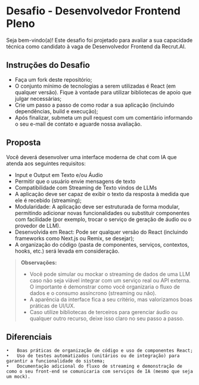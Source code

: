 
# Desafio - Desenvolvedor Frontend Pleno
Seja bem-vindo(a)! Este desafio foi projetado para avaliar a sua capacidade técnica como candidato à vaga de Desenvolvedor Frontend da Recrut.AI.

## Instruções do Desafio
- Faça um fork deste repositório;
- O conjunto mínimo de tecnologias a serem utilizadas é React (em qualquer versão). Fique à vontade para utilizar bibliotecas de apoio que julgar necessárias;
- Crie um passo a passo de como rodar a sua aplicação (incluindo dependências, build e execução);
- Após finalizar, submeta um pull request com um comentário informando o seu e-mail de contato e aguarde nossa avaliação.

## Proposta
Você deverá desenvolver uma interface moderna de chat com IA que atenda aos seguintes requisitos:
- Input e Output em Texto e/ou Áudio
- Permitir que o usuário envie mensagens de texto
- Compatibilidade com Streaming de Texto vindos de LLMs
- A aplicação deve ser capaz de exibir o texto da resposta à medida que ele é recebido (streaming);
- Modularidade: A aplicação deve ser estruturada de forma modular, permitindo adicionar novas funcionalidades ou substituir componentes com facilidade (por exemplo, trocar o serviço de geração de áudio ou o provedor de LLM).
- Desenvolvida em React: Pode ser qualquer versão do React (incluindo frameworks como Next.js ou Remix, se desejar);
- A organização do código (pasta de componentes, serviços, contextos, hooks, etc.) será levada em consideração.
> **Observações:**
> - Você pode simular ou mockar o streaming de dados de uma LLM caso não seja viável integrar com um serviço real ou API externa. O importante é demonstrar como você organizaria o fluxo de dados e o consumo assíncrono (streaming ou não).
> - A aparência da interface fica a seu critério, mas valorizamos boas práticas de UI/UX.
> - Caso utilize bibliotecas de terceiros para gerenciar áudio ou qualquer outro recurso, deixe isso claro no seu passo a passo.

## Diferenciais
	•	Boas práticas de organização de código e uso de componentes React;
	•	Uso de testes automatizados (unitários ou de integração) para garantir a funcionalidade do sistema;
	•	Documentação adicional do fluxo de streaming e demonstração de como o seu front-end se comunicaria com serviços de IA (mesmo que seja um mock).
